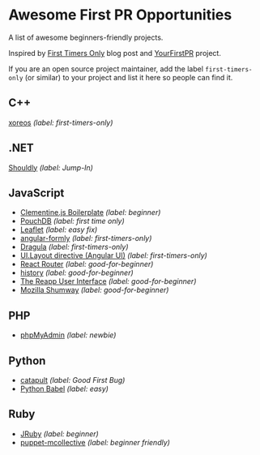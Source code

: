 # Awesome First PR Opportunities

A list of awesome beginners-friendly projects.

Inspired by [First Timers Only](https://medium.com/@kentcdodds/first-timers-only-78281ea47455#.vsu847e81) blog post and [YourFirstPR](http://yourfirstpr.github.io/) project.

If you are an open source project maintainer, add the label `first-timers-only` (or similar) to your project and list it here so people can find it.

## C++

[xoreos](https://github.com/xoreos/xoreos/labels/first-timers-only) _(label: first-timers-only)_

## .NET

[Shouldly](https://github.com/shouldly/shouldly/labels/Jump-In) _(label: Jump-In)_

## JavaScript

- [Clementine.js Boilerplate](https://github.com/johnstonbl01/clementinejs/labels/beginner) _(label: beginner)_
- [PouchDB](https://github.com/pouchdb/pouchdb/labels/first%20timers%20only) _(label: first time only)_
- [Leaflet](https://github.com/Leaflet/Leaflet/labels/easy%20fix) _(label: easy fix)_
- [angular-formly](https://github.com/formly-js/angular-formly/labels/first-timers-only) _(label: first-timers-only)_
- [Dragula](https://github.com/bevacqua/dragula/labels/first-timers-only) _(label: first-timers-only)_
- [UI.Layout directive (Angular UI)](https://github.com/angular-ui/ui-layout/labels/first-timers-only) _(label: first-timers-only)_
- [React Router](https://github.com/rackt/react-router/labels/good-for-beginner) _(label: good-for-beginner)_
- [history](https://github.com/rackt/history/labels/good-for-beginner) _(label: good-for-beginner)_
- [The Reapp User Interface](https://github.com/reapp/reapp-ui/labels/good-for-beginner) _(label: good-for-beginner)_
- [Mozilla Shumway](https://github.com/mozilla/shumway/labels/good-for-beginner) _(label: good-for-beginner)_

## PHP

- [phpMyAdmin](https://github.com/phpmyadmin/phpmyadmin/labels/newbie) _(label: newbie)_

## Python

- [catapult](https://github.com/catapult-project/catapult/labels/Good%20First%20Bug) _(label: Good First Bug)_
- [Python Babel](https://github.com/python-babel/babel/labels/easy) _(label: easy)_

## Ruby

- [JRuby](https://github.com/jruby/jruby/labels/beginner) _(label: beginner)_
- [puppet-mcollective](https://github.com/puppet-community/puppet-mcollective/labels/beginner%20friendly) _(label: beginner friendly)_
